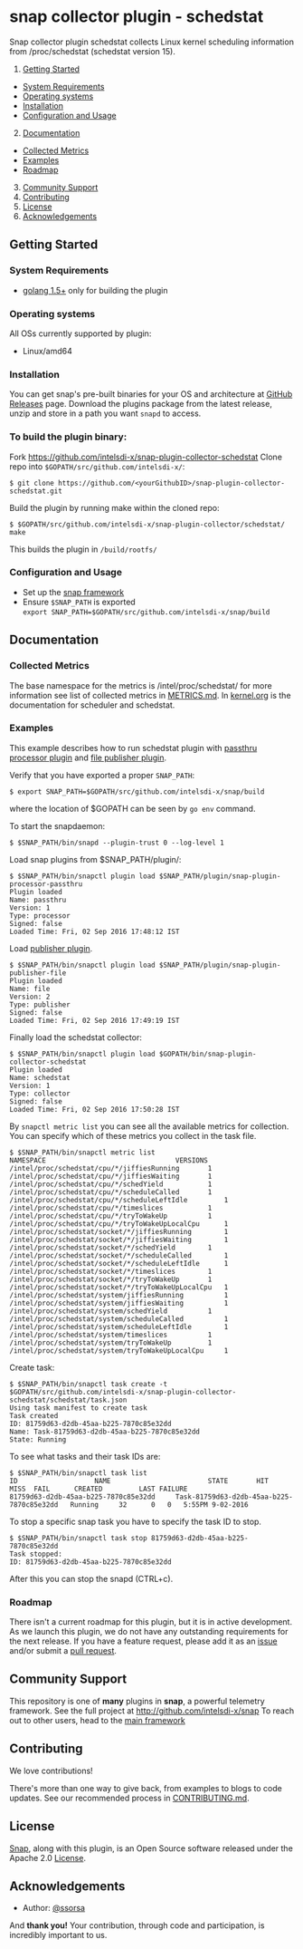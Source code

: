 # snap collector plugin - schedstat

Snap collector plugin schedstat collects Linux kernel scheduling information from
/proc/schedstat (schedstat version 15). 


1. [Getting Started](#getting-started)
  * [System Requirements](#system-requirements)
  * [Operating systems](#operating-systems)
  * [Installation](#installation)
  * [Configuration and Usage](#configuration-and-usage)
2. [Documentation](#documentation)
  * [Collected Metrics](#collected-metrics)
  * [Examples](#examples)
  * [Roadmap](#roadmap)
3. [Community Support](#community-support)
4. [Contributing](#contributing)
5. [License](#license-and-authors)
6. [Acknowledgements](#acknowledgements)


## Getting Started
### System Requirements
* [golang 1.5+](https://golang.org/dl/) only for building the plugin

### Operating systems
All OSs currently supported by plugin:
* Linux/amd64

### Installation
You can get snap's pre-built binaries for your OS and architecture at [GitHub Releases](https://github.com/intelsdi-x/snap/releases) page. Download the plugins package from the latest release, unzip and store in a path you want `snapd` to access.

### To build the plugin binary:
Fork https://github.com/intelsdi-x/snap-plugin-collector-schedstat
Clone repo into `$GOPATH/src/github.com/intelsdi-x/`:

```
$ git clone https://github.com/<yourGithubID>/snap-plugin-collector-schedstat.git
```

Build the plugin by running make within the cloned repo:
```
$ $GOPATH/src/github.com/intelsdi-x/snap-plugin-collector/schedstat/ make
```
This builds the plugin in `/build/rootfs/`

### Configuration and Usage
* Set up the [snap framework](https://github.com/intelsdi-x/snap/blob/master/README.md#getting-started)
* Ensure `$SNAP_PATH` is exported  
`export SNAP_PATH=$GOPATH/src/github.com/intelsdi-x/snap/build`

## Documentation

### Collected Metrics

The base namespace for the metrics is /intel/proc/schedstat/ for more information
see list of collected metrics in [METRICS.md](METRICS.md).
In [kernel.org](https://www.kernel.org/doc/Documentation/scheduler/sched-stats.txt) is 
the documentation for scheduler and schedstat.

### Examples

This example describes how to run schedstat plugin with 
[passthru processor plugin](https://github.com/intelsdi-x/snap/tree/master/plugin/processor/snap-plugin-processor-passthru) and
[file publisher plugin](https://github.com/intelsdi-x/snap-plugin-publisher-file). 

Verify that you have exported a proper `SNAP_PATH`: 

```
$ export SNAP_PATH=$GOPATH/src/github.com/intelsdi-x/snap/build
```
where the location of $GOPATH can be seen by `go env` command.

To start the snapdaemon:

```
$ $SNAP_PATH/bin/snapd --plugin-trust 0 --log-level 1
```

Load snap plugins from $SNAP_PATH/plugin/:

```
$ $SNAP_PATH/bin/snapctl plugin load $SNAP_PATH/plugin/snap-plugin-processor-passthru
Plugin loaded
Name: passthru
Version: 1
Type: processor
Signed: false
Loaded Time: Fri, 02 Sep 2016 17:48:12 IST
```

Load [publisher plugin](https://github.com/intelsdi-x/snap-plugin-publisher-file).


```
$ $SNAP_PATH/bin/snapctl plugin load $SNAP_PATH/plugin/snap-plugin-publisher-file
Plugin loaded
Name: file
Version: 2
Type: publisher
Signed: false
Loaded Time: Fri, 02 Sep 2016 17:49:19 IST
```

Finally load the schedstat collector:

```
$ $SNAP_PATH/bin/snapctl plugin load $GOPATH/bin/snap-plugin-collector-schedstat
Plugin loaded
Name: schedstat
Version: 1
Type: collector
Signed: false
Loaded Time: Fri, 02 Sep 2016 17:50:28 IST
```

By `snapctl metric list` you can see all the available metrics for collection.
You can specify which of these metrics you collect in the task file.

```
$ $SNAP_PATH/bin/snapctl metric list
NAMESPACE 								 VERSIONS
/intel/proc/schedstat/cpu/*/jiffiesRunning 		 1
/intel/proc/schedstat/cpu/*/jiffiesWaiting 		 1
/intel/proc/schedstat/cpu/*/schedYield 			 1
/intel/proc/schedstat/cpu/*/scheduleCalled 		 1
/intel/proc/schedstat/cpu/*/scheduleLeftIdle 		 1
/intel/proc/schedstat/cpu/*/timeslices 			 1
/intel/proc/schedstat/cpu/*/tryToWakeUp 		 1
/intel/proc/schedstat/cpu/*/tryToWakeUpLocalCpu 	 1
/intel/proc/schedstat/socket/*/jiffiesRunning 		 1
/intel/proc/schedstat/socket/*/jiffiesWaiting 		 1
/intel/proc/schedstat/socket/*/schedYield 		 1
/intel/proc/schedstat/socket/*/scheduleCalled 		 1
/intel/proc/schedstat/socket/*/scheduleLeftIdle 	 1
/intel/proc/schedstat/socket/*/timeslices 		 1
/intel/proc/schedstat/socket/*/tryToWakeUp 		 1
/intel/proc/schedstat/socket/*/tryToWakeUpLocalCpu 	 1
/intel/proc/schedstat/system/jiffiesRunning 		 1
/intel/proc/schedstat/system/jiffiesWaiting 		 1
/intel/proc/schedstat/system/schedYield 		 1
/intel/proc/schedstat/system/scheduleCalled 		 1
/intel/proc/schedstat/system/scheduleLeftIdle 		 1
/intel/proc/schedstat/system/timeslices 		 1
/intel/proc/schedstat/system/tryToWakeUp 		 1
/intel/proc/schedstat/system/tryToWakeUpLocalCpu 	 1

```


Create task:
```
$ $SNAP_PATH/bin/snapctl task create -t $GOPATH/src/github.com/intelsdi-x/snap-plugin-collector-schedstat/schedstat/task.json
Using task manifest to create task
Task created
ID: 81759d63-d2db-45aa-b225-7870c85e32dd
Name: Task-81759d63-d2db-45aa-b225-7870c85e32dd
State: Running
```

To see what tasks and their task IDs are:

```
$ $SNAP_PATH/bin/snapctl task list
ID 					 NAME 						 STATE 		 HIT 	 MISS  FAIL 	 CREATED 		 LAST FAILURE
81759d63-d2db-45aa-b225-7870c85e32dd 	 Task-81759d63-d2db-45aa-b225-7870c85e32dd 	 Running 	 32 	 0 	 0 	 5:55PM 9-02-2016 	
```
To stop a specific snap task you have to specify the task ID to stop.

```
$ $SNAP_PATH/bin/snapctl task stop 81759d63-d2db-45aa-b225-7870c85e32dd
Task stopped:
ID: 81759d63-d2db-45aa-b225-7870c85e32dd
```

After this you can stop the snapd (CTRL+c).

### Roadmap 
There isn't a current roadmap for this plugin, but it is in active development. As we launch this plugin, we do not have any outstanding requirements for the next release. If you have a feature request, please add it as an [issue](https://github.com/intelsdi-x/snap-plugin-collector-schedstat/issues/new) and/or submit a [pull request](https://github.com/intelsdi-x/snap-plugin-collector-schedstat/pulls).


## Community Support
This repository is one of **many** plugins in **snap**, a powerful telemetry framework. See the full project at http://github.com/intelsdi-x/snap To reach out to other users, head to the [main framework](https://github.com/intelsdi-x/snap#community-support)

## Contributing
We love contributions!

There's more than one way to give back, from examples to blogs to code updates. See our recommended process in [CONTRIBUTING.md](CONTRIBUTING.md).

## License
[Snap](http://github.com:intelsdi-x/snap), along with this plugin, is an Open Source software released under the Apache 2.0 [License](LICENSE).

## Acknowledgements
* Author: [@ssorsa](https://github.com/ssorsa/)

And **thank you!** Your contribution, through code and participation, is incredibly important to us.
